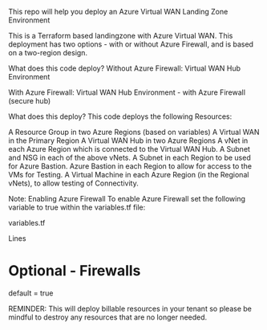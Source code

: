 This repo will help you deploy an Azure Virtual WAN Landing Zone Environment

This is a Terraform based landingzone with Azure Virtual WAN. This deployment has two options - with or without Azure Firewall, and is based on a two-region design.

What does this code deploy?
Without Azure Firewall:
Virtual WAN Hub Environment

With Azure Firewall:
Virtual WAN Hub Environment - with Azure Firewall (secure hub)

What does this deploy?
This code deploys the following Resources:

A Resource Group in two Azure Regions (based on variables)
A Virtual WAN in the Primary Region
A Virtual WAN Hub in two Azure Regions
A vNet in each Azure Region which is connected to the Virtual WAN Hub.
A Subnet and NSG in each of the above vNets.
A Subnet in each Region to be used for Azure Bastion.
Azure Bastion in each Region to allow for access to the VMs for Testing.
A Virtual Machine in each Azure Region (in the Regional vNets), to allow testing of Connectivity.

Note: Enabling Azure Firewall
To enable Azure Firewall set the following variable to true within the variables.tf file:

variables.tf

Lines

 # Optional - Firewalls 
default     = true

REMINDER: This will deploy billable resources in your tenant so please be mindful to destroy any resources that are no longer needed.
